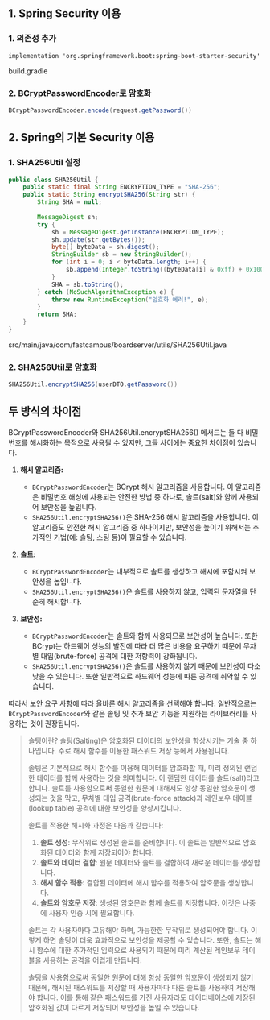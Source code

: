 ## 1. Spring Security 이용

### 1. 의존성 추가
```
implementation 'org.springframework.boot:spring-boot-starter-security'
```

build.gradle

### 2. BCryptPasswordEncoder로 암호화
```java
BCryptPasswordEncoder.encode(request.getPassword())
```

## 2. Spring의 기본 Security 이용

### 1. SHA256Util 설정
```java
public class SHA256Util {  
    public static final String ENCRYPTION_TYPE = "SHA-256";  
    public static String encryptSHA256(String str) {  
        String SHA = null;  
  
        MessageDigest sh;  
        try {  
            sh = MessageDigest.getInstance(ENCRYPTION_TYPE);  
            sh.update(str.getBytes());  
            byte[] byteData = sh.digest();  
            StringBuilder sb = new StringBuilder();  
            for (int i = 0; i < byteData.length; i++) {  
                sb.append(Integer.toString((byteData[i] & 0xff) + 0x100, 16).substring(1));  
            }  
            SHA = sb.toString();  
        } catch (NoSuchAlgorithmException e) {  
            throw new RuntimeException("암호화 에러!", e);  
        }  
        return SHA;  
    }  
}
```

src/main/java/com/fastcampus/boardserver/utils/SHA256Util.java

### 2. SHA256Util로 암호화
```java
SHA256Util.encryptSHA256(userDTO.getPassword())
```

## 두 방식의 차이점

BCryptPasswordEncoder와 SHA256Util.encryptSHA256() 메서드는 둘 다 비밀번호를 해시화하는 목적으로 사용될 수 있지만, 그들 사이에는 중요한 차이점이 있습니다.

1. **해시 알고리즘:**
    
    - `BCryptPasswordEncoder`는 BCrypt 해시 알고리즘을 사용합니다. 이 알고리즘은 비밀번호 해싱에 사용되는 안전한 방법 중 하나로, 솔트(salt)와 함께 사용되어 보안성을 높입니다.
    - `SHA256Util.encryptSHA256()`은 SHA-256 해시 알고리즘을 사용합니다. 이 알고리즘도 안전한 해시 알고리즘 중 하나이지만, 보안성을 높이기 위해서는 추가적인 기법(예: 솔팅, 스팅 등)이 필요할 수 있습니다.
2. **솔트:**
    
    - `BCryptPasswordEncoder`는 내부적으로 솔트를 생성하고 해시에 포함시켜 보안성을 높입니다.
    - `SHA256Util.encryptSHA256()`은 솔트를 사용하지 않고, 입력된 문자열을 단순히 해시합니다.
3. **보안성:**
    
    - `BCryptPasswordEncoder`는 솔트와 함께 사용되므로 보안성이 높습니다. 또한 BCrypt는 하드웨어 성능의 발전에 따라 더 많은 비용을 요구하기 때문에 무차별 대입(brute-force) 공격에 대한 저항력이 강화됩니다.
    - `SHA256Util.encryptSHA256()`은 솔트를 사용하지 않기 때문에 보안성이 다소 낮을 수 있습니다. 또한 일반적으로 하드웨어 성능에 따른 공격에 취약할 수 있습니다.

따라서 보안 요구 사항에 따라 올바른 해시 알고리즘을 선택해야 합니다. 일반적으로는 `BCryptPasswordEncoder`와 같은 솔팅 및 추가 보안 기능을 지원하는 라이브러리를 사용하는 것이 권장됩니다.

> 솔팅이란?
> 솔팅(Salting)은 암호화된 데이터의 보안성을 향상시키는 기술 중 하나입니다. 주로 해시 함수를 이용한 패스워드 저장 등에서 사용됩니다.
> 
> 솔팅은 기본적으로 해시 함수를 이용해 데이터를 암호화할 때, 미리 정의된 랜덤한 데이터를 함께 사용하는 것을 의미합니다. 이 랜덤한 데이터를 솔트(salt)라고 합니다. 솔트를 사용함으로써 동일한 원문에 대해서도 항상 동일한 암호문이 생성되는 것을 막고, 무차별 대입 공격(brute-force attack)과 레인보우 테이블(lookup table) 공격에 대한 보안성을 향상시킵니다.
> 
> 솔트를 적용한 해시화 과정은 다음과 같습니다:
> 1. **솔트 생성**: 무작위로 생성된 솔트를 준비합니다. 이 솔트는 일반적으로 암호화된 데이터와 함께 저장되어야 합니다.
> 2. **솔트와 데이터 결합**: 원문 데이터와 솔트를 결합하여 새로운 데이터를 생성합니다.
> 3. **해시 함수 적용**: 결합된 데이터에 해시 함수를 적용하여 암호문을 생성합니다.
> 4. **솔트와 암호문 저장**: 생성된 암호문과 함께 솔트를 저장합니다. 이것은 나중에 사용자 인증 시에 필요합니다.
> 
> 솔트는 각 사용자마다 고유해야 하며, 가능한한 무작위로 생성되어야 합니다. 이렇게 하면 솔팅이 더욱 효과적으로 보안성을 제공할 수 있습니다. 또한, 솔트는 해시 함수에 대한 추가적인 입력으로 사용되기 때문에 미리 계산된 레인보우 테이블을 사용하는 공격을 어렵게 만듭니다.
> 
> 솔팅을 사용함으로써 동일한 원문에 대해 항상 동일한 암호문이 생성되지 않기 때문에, 해시된 패스워드를 저장할 때 사용자마다 다른 솔트를 사용하여 저장해야 합니다. 이를 통해 같은 패스워드를 가진 사용자라도 데이터베이스에 저장된 암호화된 값이 다르게 저장되어 보안성을 높일 수 있습니다.
